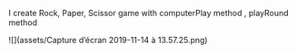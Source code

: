 I create Rock, Paper, Scissor game
with computerPlay method , playRound method

![](assets/Capture d’écran 2019-11-14 à 13.57.25.png)
